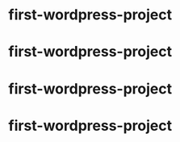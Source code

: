 # first-wordpress-project
# first-wordpress-project
# first-wordpress-project
# first-wordpress-project
